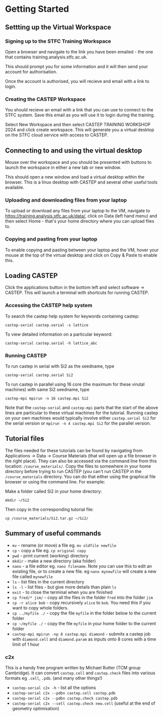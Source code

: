 
# Getting Started

## Settting up the Virtual Workspace

### Signing up to the STFC Training Workspace

Open a browser and navigate to the link you have been emailed  - the one that contains training.analysis.stfc.ac.uk.

This should prompt you for some information and it will then send your account for authorisation. 

Once the account is authorised, you will recieve and email with a link to login. 

### Creating the CASTEP Workspace

You should recieve an email with a link that you can use to connect to the STFC system. Save this email as you will use it to login during the training. 

Select New Workspace and then select CASTEP TRAINING WORKSHOP 2024 and click create workspace. This will generate you a virtual desktop on the STFC cloud service with access to CASTEP.

## Connecting to and using the virtual desktop

Mouse over the workspace and you should be presented with buttons to launch the workspace in either a new tab or new window.  

This should open a new window and load a virtual desktop within the browser. This is a linux desktop with CASTEP and several other useful tools available. 

### Uploading and downloading files from your laptop
To upload or download any files from your laptop to the VM, navigate to <https://training.analysis.stfc.ac.uk/data/>, click on Data (left hand menu) and then select Home - that's your home directory where you can upload files to.   

### Copying and pasting from your laptop

To enable copying and pasting between your laptop and the VM, hover your mouse at the top of the virtual desktop and click on Copy & Paste to enable this.  

## Loading CASTEP

Click the applications button in the bottom left and select software -> CASTEP. This will launch a terminal with shortcuts for running CASTEP. 

### Accessing the CASTEP help system

To search the castep help system for keywords containing castep:

`castep-serial castep.serial -s lattice`

To view detailed information on a particular keyword:

`castep-serial castep.serial -h lattice_abc`

### Running CASTEP

To run castep in serial with Si2 as the seedname, type

`castep-serial castep.serial Si2`

To run castep in parallel using 16 core (the maximum for these virutal machines) with same Si2 seedname, type

`castep-mpi mpirun -n 16 castep.mpi Si2`

Note that the `castep-serial` and `castep-mpi` parts that the start of the above lines are particular to these virtual machines for the tutorial. Running castep on your own machines would typically involve either `castep.serial Si2` for the serial version or `mpirun -n 4 castep.mpi Si2` for the parallel version.

## Tutorial files

The files needed for these tutorials can be found by navigating from Applications -> Data -> Course Materials (that will open up a file browser in the right place). They can also be accessed via the command line from this location: `/course_materials/`. Copy the files to somewhere in your home directory before trying to run CASTEP (you can't run CASTEP in the `/course_materials` directory. You can do that either using the graphical file browser or using the command line. For example:

Make a folder called Si2 in your home directory:

`mkdir ~/Si2`

Then copy in the corresponding tutorial file:

`cp /course_materials/Si2.tar.gz ~/Si2/`


## Summary of useful commands

* `mv`   - rename (or move) a file eg. `mv oldfile newfile`
* `cp`   - copy a file eg. `cp original copy`
* `pwd`   - print current (working) directory
* `mkdir`  - make a new directory (aka folder)
* `nano`   - a file editor eg. `nano filename`. Note you can use this to edit an existing file, or to create a new file. eg `nano mynewfile` will create a new file called `mynewfile`
* `ls`  - list files in the current directory
* `ls -l`  - list files - but give more details than plain `ls`
* `exit`  - to close the terminal when you are finished
* `cp fred/* jim/`  - copy all the files in the folder `fred` into the folder `jim`
* `cp -r alice bob` - copy recursively `alice` to `bob`. You need this if you want to copy whole folders.
* `cp ../myfile ./`  - copy the file `myfile` in the folder below to the current folder
* `cp ~/myfile ./`   - copy the file `myfile` in your home folder to the current folder
* `castep-mpi mpirun -np 8 castep.mpi diamond`  - submits a castep job with `diamond.cell` and `diamond.param` as inputs onto 8 cores with a time limit of 1 hour

### c2x

This is a handy free program written by Michael Rutter (TCM group Cambridge). It can convert
`castep.cell` and `castep.check` files into various formats eg `.cell`, `.pdb`. (and many other things!)

* `castep-serial c2x -h`  - list all the options
* `castep-serial c2x --pdbn castep.cell castep.pdb`
* `castep-serial c2x --pdbn castep.check castep.pdb`
* `castep-serial c2x --cell castep.check new.cell`
 (useful at the end of geometry optimisation)

